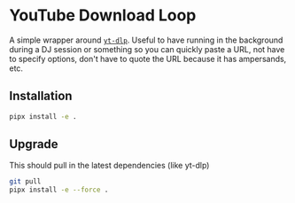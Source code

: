 # YouTube Download Loop

A simple wrapper around [`yt-dlp`](https://github.com/yt-dlp/yt-dlp).  Useful to have running in the background during a DJ session or something so you can quickly paste a URL, not have to specify options, don't have to quote the URL because it has ampersands, etc.

## Installation

```bash
pipx install -e .
```

## Upgrade

This should pull in the latest dependencies (like yt-dlp)

```bash
git pull
pipx install -e --force .
```

